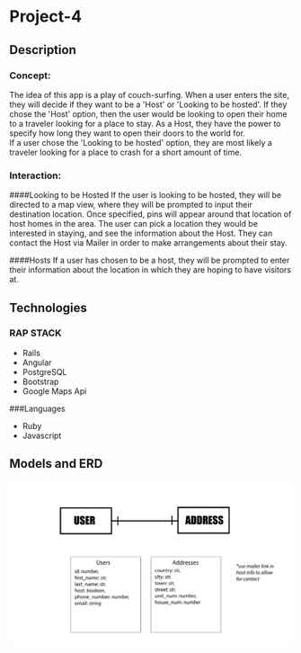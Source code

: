 # Project-4
## Description
### Concept:
The idea of this app is a play of couch-surfing. When a user enters the site, they will decide if they want to be a 'Host' or 'Looking to be hosted'. If they chose the 'Host' option, then the user would be looking to open their home to a traveler looking for a place to stay. As a Host, they have the power to specify how long they want to open their doors to the world for.
<br>
If a user chose the 'Looking to be hosted' option, they are most likely a traveler looking for a place to crash for a short amount of time.

### Interaction:
####Looking to be Hosted
If the user is looking to be hosted, they will be directed to a map view, where they will be prompted to input their destination location. Once specified, pins will appear around that location of host homes in the area. The user can pick a location they would be interested in staying, and see the information about the Host. They can contact the Host via Mailer in order to make arrangements about their stay.

####Hosts
If a user has chosen to be a host, they will be prompted to enter their information about the location in which they are hoping to have visitors at.

## Technologies
### RAP STACK
<ul>
  <li> Rails </li>
  <li> Angular </li>
  <li> PostgreSQL </li>
  <li> Bootstrap </li>
  <li> Google Maps Api </li>
</ul>
###Languages
<ul>
  <li> Ruby </li>
  <li> Javascript </li>
</ul>

## Models and ERD
<img src="assets/proj4ERD.pdf">
